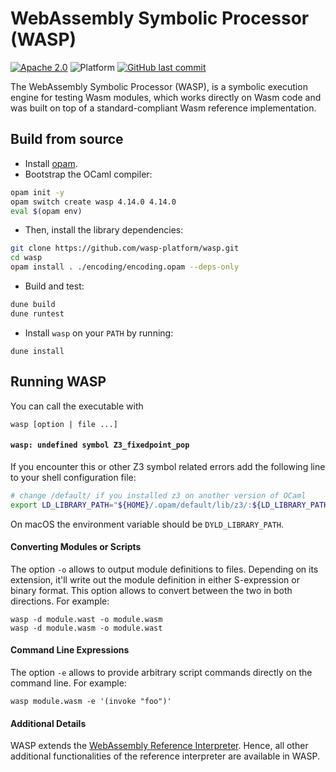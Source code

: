 # WebAssembly Symbolic Processor (WASP)

[![Apache 2.0](https://img.shields.io/badge/license-Apache%202.0-blue)](LICENSE)
![Platform](https://img.shields.io/badge/platform-linux%20%7C%20macos-lightgrey)
[![GitHub last commit](https://img.shields.io/github/last-commit/wasp-platform/wasp)](https://github.com/wasp-platform/wasp/commit/main~0)

The WebAssembly Symbolic Processor (WASP), is a symbolic execution engine for
testing Wasm modules, which works directly on Wasm code and was built on top 
of a standard-compliant Wasm reference implementation.

## Build from source


- Install [opam](https://opam.ocaml.org/doc/Install.html).
- Bootstrap the OCaml compiler:

```sh
opam init -y
opam switch create wasp 4.14.0 4.14.0
eval $(opam env)
```

* Then, install the library dependencies:

```sh
git clone https://github.com/wasp-platform/wasp.git
cd wasp
opam install . ./encoding/encoding.opam --deps-only
```

* Build and test:

```sh
dune build
dune runtest
```

* Install `wasp` on your `PATH` by running:

```
dune install
```

## Running WASP

You can call the executable with

```
wasp [option | file ...]
```

#### `wasp: undefined symbol Z3_fixedpoint_pop`

If you encounter this or other Z3 symbol related errors 
add the following line to your shell configuration file:

```sh
# change /default/ if you installed z3 on another version of OCaml
export LD_LIBRARY_PATH="${HOME}/.opam/default/lib/z3/:${LD_LIBRARY_PATH}"
```

On macOS the environment variable should be `DYLD_LIBRARY_PATH`.

#### Converting Modules or Scripts

The option `-o` allows to output module definitions to 
files. Depending on its extension, it'll write out 
the module definition in either S-expression or binary 
format. This option allows to convert between the 
two in both directions. For example:

```
wasp -d module.wast -o module.wasm
wasp -d module.wasm -o module.wast
```
#### Command Line Expressions

The option `-e` allows to provide arbitrary script commands 
directly on the command line. For example:

```
wasp module.wasm -e '(invoke "foo")'
```

#### Additional Details

WASP extends the [WebAssembly Reference Interpreter](https://github.com/WebAssembly/spec/tree/master/interpreter). Hence, all other additional functionalities of the reference interpreter are available in WASP.

